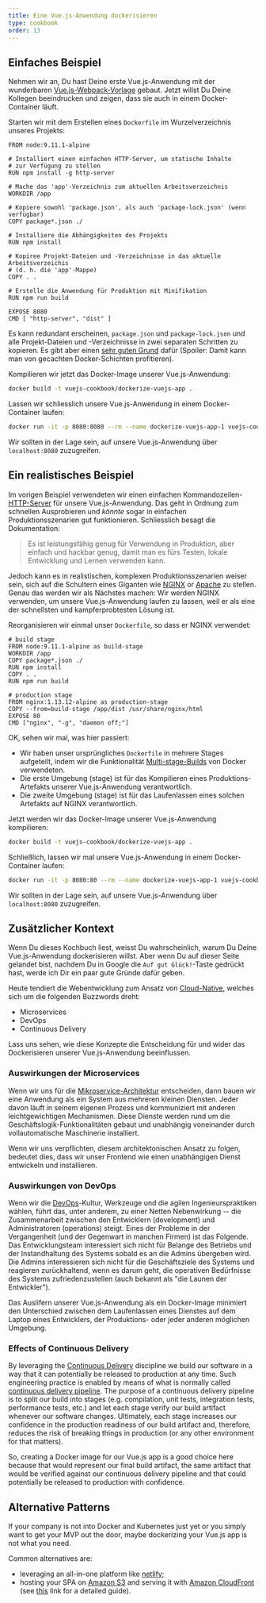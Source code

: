 ```yaml
---
title: Eine Vue.js-Anwendung dockerisieren
type: cookbook
order: 13
---
```


## Einfaches Beispiel

Nehmen wir an, Du hast Deine erste Vue.js-Anwendung mit der wunderbaren [Vue.js-Webpack-Vorlage](https://github.com/vuejs-templates/webpack) gebaut. Jetzt willst Du Deine Kollegen beeindrucken und zeigen, dass sie auch in einem Docker-Container läuft.

Starten wir mit dem Erstellen eines `Dockerfile` im Wurzelverzeichnis unseres Projekts:

```docker
FROM node:9.11.1-alpine

# Installiert einen einfachen HTTP-Server, um statische Inhalte
# zur Verfügung zu stellen
RUN npm install -g http-server

# Mache das 'app'-Verzeichnis zum aktuellen Arbeitsverzeichnis
WORKDIR /app

# Kopiere sowohl 'package.json', als auch 'package-lock.json' (wenn verfügbar)
COPY package*.json ./

# Installiere die Abhängigkeiten des Projekts
RUN npm install

# Kopiree Projekt-Dateien und -Verzeichnisse in das aktuelle Arbeitsverzeichis
# (d. h. die 'app'-Mappe)
COPY . .

# Erstelle die Anwendung für Produktion mit Minifikation
RUN npm run build

EXPOSE 8080
CMD [ "http-server", "dist" ]
```

Es kann redundant erscheinen, `package.json` und `package-lock.json` und alle Projekt-Dateien und -Verzeichnisse in zwei separaten Schritten zu kopieren. Es gibt aber einen [sehr guten Grund](http://bitjudo.com/blog/2014/03/13/building-efficient-dockerfiles-node-dot-js/) dafür (Spoiler: Damit kann man von gecachten Docker-Schichten profitieren).

Kompilieren wir jetzt das Docker-Image unserer Vue.js-Anwendung:

```bash
docker build -t vuejs-cookbook/dockerize-vuejs-app .
```

Lassen wir schliesslich unsere Vue.js-Anwendung in einem Docker-Container laufen:

```bash
docker run -it -p 8080:8080 --rm --name dockerize-vuejs-app-1 vuejs-cookbook/dockerize-vuejs-app
```

Wir sollten in der Lage sein, auf unsere Vue.js-Anwendung über `localhost:8080` zuzugreifen.

## Ein realistisches Beispiel

Im vorigen Beispiel verwendeten wir einen einfachen Kommandozeilen-[HTTP-Server](https://github.com/indexzero/http-server) für unsere Vue.js-Anwendung. Das geht in Ordnung zum schnellen Ausprobieren und _könnte_ sogar in einfachen Produktionsszenarien gut funktionieren. Schliesslich besagt die Dokumentation:

> Es ist leistungsfähig genug für Verwendung in Produktion, aber einfach
> und hackbar genug, damit man es fürs Testen, lokale Entwicklung und Lernen
> verwenden kann.

Jedoch kann es in realistischen, komplexen Produktionsszenarien weiser sein, sich auf die Schultern eines Giganten wie [NGINX](https://www.nginx.com/) or [Apache](https://httpd.apache.org/) zu stellen. Genau das werden wir als Nächstes machen: Wir werden NGINX verwenden, um unsere Vue.js-Anwendung laufen zu lassen, weil er als eine der schnellsten und kampferprobtesten Lösung ist.

Reorganisieren wir einmal unser `Dockerfile`, so dass er NGINX verwendet:

 ```docker
# build stage
FROM node:9.11.1-alpine as build-stage
WORKDIR /app
COPY package*.json ./
RUN npm install
COPY . .
RUN npm run build

# production stage
FROM nginx:1.13.12-alpine as production-stage
COPY --from=build-stage /app/dist /usr/share/nginx/html
EXPOSE 80
CMD ["nginx", "-g", "daemon off;"]
```

OK, sehen wir mal, was hier passiert:

* Wir haben unser ursprüngliches `Dockerfile` in mehrere Stages aufgeteilt, indem wir die Funktionalität [Multi-stage-Builds](https://docs.docker.com/develop/develop-images/multistage-build/) von Docker verwendeten.
* Die erste Umgebung (stage) ist für das Kompilieren eines Produktions-Artefakts unserer Vue.js-Anwendung verantwortlich.
* Die zweite Umgebung (stage) ist für das Laufenlassen eines solchen Artefakts auf NGINX verantwortlich.

Jetzt werden wir das Docker-Image unserer Vue.js-Anwendung kompilieren:

```bash
docker build -t vuejs-cookbook/dockerize-vuejs-app .
```

Schließlich, lassen wir mal unsere Vue.js-Anwendung in einem Docker-Container laufen:

```bash
docker run -it -p 8080:80 --rm --name dockerize-vuejs-app-1 vuejs-cookbook/dockerize-vuejs-app
```

Wir sollten in der Lage sein, auf unsere Vue.js-Anwendung über `localhost:8080` zuzugreifen.

## Zusätzlicher Kontext

Wenn Du dieses Kochbuch liest, weisst Du wahrscheinlich, warum Du Deine Vue.js-Anwendung dockerisieren willst. Aber wenn Du auf dieser Seite gelandet bist, nachdem Du in Google die `Auf gut Glück!`-Taste gedrückt hast, werde ich Dir ein paar gute Gründe dafür geben.

Heute tendiert die Webentwicklung zum Ansatz von [Cloud-Native](https://pivotal.io/cloud-native), welches sich um die folgenden Buzzwords dreht:

* Microservices
* DevOps
* Continuous Delivery

Lass uns sehen, wie diese Konzepte die Entscheidung für und wider das Dockerisieren unserer Vue.js-Anwendung beeinflussen.

### Auswirkungen der Microservices

Wenn wir uns für die [Mikroservice-Architektur](https://martinfowler.com/microservices/) entscheiden, dann bauen wir eine Anwendung als ein System aus mehreren kleinen Diensten. Jeder davon läuft in seinem eigenen Prozess und kommuniziert mit anderen leichtgewichtigen Mechanismen. Diese Dienste werden rund um die Geschäftslogik-Funktionalitäten gebaut und unabhängig voneinander durch vollautomatische Maschinerie installiert.

Wenn wir uns verpflichten, diesem architektonischen Ansatz zu folgen, bedeutet dies, dass wir unser Frontend wie einen unabhängigen Dienst entwickeln und installieren.

### Auswirkungen von DevOps

Wenn wir die [DevOps](https://martinfowler.com/bliki/DevOpsCulture.html)-Kultur, Werkzeuge und die agilen Ingenieurspraktiken wählen, führt das, unter anderem, zu einer Netten Nebenwirkung -- die Zusammenarbeit zwischen den Entwicklern (development) und Administratoren (operations) steigt. Eines der Probleme in der Vergangenheit (und der Gegenwart in manchen Firmen) ist das Folgende. Das Entwicklungsteam interessiert sich nicht für Belange des Betriebs und der Instandhaltung des Systems sobald es an die Admins übergeben wird. Die Admins interessieren sich nicht für die Geschäftsziele des Systems und reagieren zurückhaltend, wenn es darum geht, die operativen Bedürfnisse des Systems zufriedenzustellen (auch bekannt als "die Launen der Entwickler").

Das Auslifern unserer Vue.js-Anwendung als ein Docker-Image minimiert den Unterschied zwischen dem Laufenlassen eines Dienstes auf dem Laptop eines Entwicklers, der Produktions- oder jeder anderen möglichen Umgebung.

### Effects of Continuous Delivery

By leveraging the [Continuous Delivery](https://martinfowler.com/bliki/ContinuousDelivery.html) discipline we build our software in a way that it can potentially be released to production at any time. Such engineering practice is enabled by means of what is normally called [continuous delivery pipeline](https://martinfowler.com/bliki/DeploymentPipeline.html). The purpose of a continuous delivery pipeline is to split our build into stages (e.g. compilation, unit tests, integration tests, performance tests, etc.) and let each stage verify our build artifact whenever our software changes. Ultimately, each stage increases our confidence in the production readiness of our build artifact and, therefore, reduces the risk of breaking things in production (or any other environment for that matters).

So, creating a Docker image for our Vue.js app is a good choice here because that would represent our final build artifact, the same artifact that would be verified against our continuous delivery pipeline and that could potentially be released to production with confidence.

## Alternative Patterns

If your company is not into Docker and Kubernetes just yet or you simply want to get your MVP out the door, maybe dockerizing your Vue.js app is not what you need.

Common alternatives are:
* leveraging an all-in-one platform like [netlify](https://www.netlify.com/);
* hosting your SPA on [Amazon S3](https://aws.amazon.com/s3/) and serving it with [Amazon CloudFront](https://aws.amazon.com/cloudfront/) (see [this](https://serverless-stack.com/chapters/deploy-the-frontend.html) link for a detailed guide).